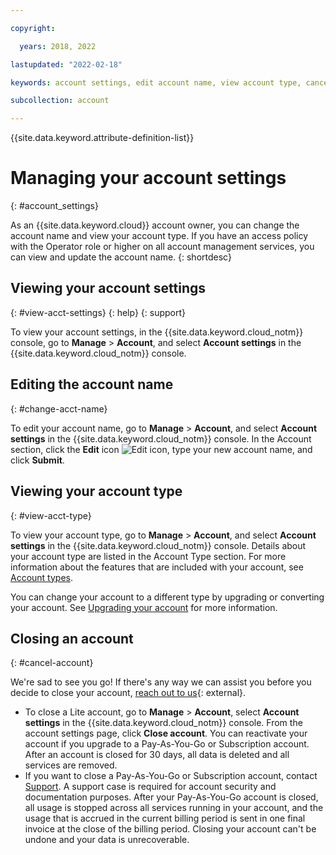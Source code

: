 ```yaml
---

copyright:

  years: 2018, 2022

lastupdated: "2022-02-18"

keywords: account settings, edit account name, view account type, cancel account, delete account, terminate account

subcollection: account

---
```


{{site.data.keyword.attribute-definition-list}}

# Managing your account settings
{: #account_settings}

As an {{site.data.keyword.cloud}} account owner, you can change the account name and view your account type. If you have an access policy with the Operator role or higher on all account management services, you can view and update the account name.
{: shortdesc}

## Viewing your account settings
{: #view-acct-settings}
{: help} 
{: support}

To view your account settings, in the {{site.data.keyword.cloud_notm}} console, go to **Manage** > **Account**, and select **Account settings** in the {{site.data.keyword.cloud_notm}} console. 

## Editing the account name
{: #change-acct-name}

To edit your account name, go to **Manage** > **Account**, and select **Account settings** in the {{site.data.keyword.cloud_notm}} console. In the Account section, click the **Edit** icon ![Edit icon](../icons/edit-tagging.svg "Edit"), type your new account name, and click **Submit**.

## Viewing your account type
{: #view-acct-type}

To view your account type, go to **Manage** > **Account**, and select **Account settings** in the {{site.data.keyword.cloud_notm}} console. Details about your account type are listed in the Account Type section. For more information about the features that are included with your account, see [Account types](/docs/account?topic=account-accounts).

You can change your account to a different type by upgrading or converting your account. See [Upgrading your account](/docs/account?topic=account-upgrading-account) for more information.

## Closing an account 
{: #cancel-account}

We're sad to see you go! If there's any way we can assist you before you decide to close your account, [reach out to us](/unifiedsupport/supportcenter){: external}.

* To close a Lite account, go to **Manage** > **Account**, select **Account settings** in the {{site.data.keyword.cloud_notm}} console. From the account settings page, click **Close account**. You can reactivate your account if you upgrade to a Pay-As-You-Go or Subscription account. After an account is closed for 30 days, all data is deleted and all services are removed.
* If you want to close a Pay-As-You-Go or Subscription account, contact [Support](/unifiedsupport/supportcenter). A support case is required for account security and documentation purposes. After your Pay-As-You-Go account is closed, all usage is stopped across all services running in your account, and the usage that is accrued in the current billing period is sent in one final invoice at the close of the billing period. Closing your account can't be undone and your data is unrecoverable.  
